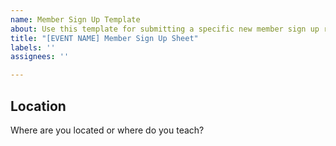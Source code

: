 ```yaml
---
name: Member Sign Up Template
about: Use this template for submitting a specific new member sign up request
title: "[EVENT NAME] Member Sign Up Sheet"
labels: ''
assignees: ''

---
```


## Location
Where are you located or where do you teach?
